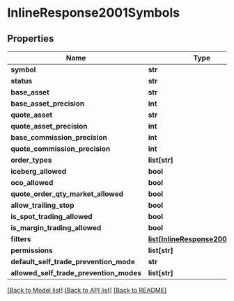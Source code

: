# InlineResponse2001Symbols

## Properties
Name | Type | Description | Notes
------------ | ------------- | ------------- | -------------
**symbol** | **str** |  | 
**status** | **str** |  | 
**base_asset** | **str** |  | 
**base_asset_precision** | **int** |  | 
**quote_asset** | **str** |  | 
**quote_asset_precision** | **int** |  | 
**base_commission_precision** | **int** |  | 
**quote_commission_precision** | **int** |  | 
**order_types** | **list[str]** |  | 
**iceberg_allowed** | **bool** |  | 
**oco_allowed** | **bool** |  | 
**quote_order_qty_market_allowed** | **bool** |  | 
**allow_trailing_stop** | **bool** |  | 
**is_spot_trading_allowed** | **bool** |  | 
**is_margin_trading_allowed** | **bool** |  | 
**filters** | [**list[InlineResponse2001Filters]**](InlineResponse2001Filters.md) |  | 
**permissions** | **list[str]** |  | 
**default_self_trade_prevention_mode** | **str** |  | 
**allowed_self_trade_prevention_modes** | **list[str]** |  | 

[[Back to Model list]](../README.md#documentation-for-models) [[Back to API list]](../README.md#documentation-for-api-endpoints) [[Back to README]](../README.md)

